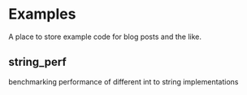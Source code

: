 # Examples

A place to store example code for blog posts and the like.

## string_perf

benchmarking performance of different int to string implementations
